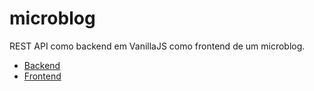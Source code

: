 # microblog
REST API como backend em VanillaJS como frontend de um microblog.

* [Backend](backend/)
* [Frontend](frontend/)
